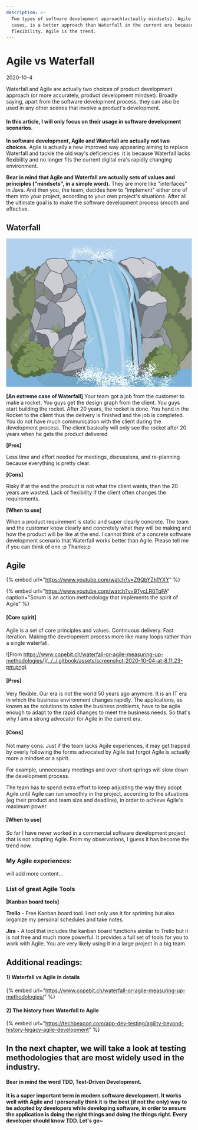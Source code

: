 ```yaml
---
description: >-
  Two types of software development approach(actually mindsets). Agile, in most
  cases, is a better approach than Waterfall in the current era because of its
  flexibility. Agile is the trend.
---
```


# Agile vs Waterfall

2020-10-4

Waterfall and Agile are actually two choices of product development approach \(or more accurately, product development mindset\). Broadly saying, apart from the software development process, they can also be used in any other scenes that involve a product's development. 

#### In this article, I will only focus on their usage in software development scenarios.

**In software development, Agile and Waterfall are actually not two choices.** Agile is actually a new improved way appearing aiming to replace Waterfall and tackle the old way's deficiencies. It is because Waterfall lacks flexibility and no longer fits the current digital era's rapidly changing environment.  

**Bear in mind that Agile and Waterfall are actually sets of values and principles \("mindsets", in a simple word\).** They are more like "interfaces" in Java. And then you, the team, decides how to "implement" either one of them into your project, according to your own project's situations. After all the ultimate goal is to make the software development process smooth and effective.

## Waterfall

![](../../.gitbook/assets/screenshot-2020-10-04-at-8.24.05-pm.png)

**\[An extreme case of Waterfall\]** Your team got a job from the customer to make a rocket. You guys get the design graph from the client. You guys start building the rocket. After 20 years, the rocket is done. You hand in the Rocket to the client thus the delivery is finished and the job is completed. You do not have much communication with the client during the development process. The client basically will only see the rocket after 20 years when he gets the product delivered.

**\[Pros\]** 

Less time and effort needed for meetings, discussions, and re-planning because everything is pretty clear.

**\[Cons\]**

Risky if at the end the product is not what the client wants, then the 20 years are wasted. Lack of flexibility if the client often changes the requirements.

**\[When to use\]**

When a product requirement is static and super clearly concrete. The team and the customer know clearly and concretely what they will be making and how the product will be like at the end. I cannot think of a concrete software development scenario that Waterfall works better than Agile. Please tell me if you can think of one :p Thanks:p

## Agile

{% embed url="https://www.youtube.com/watch?v=Z9QbYZh1YXY" %}

{% embed url="https://www.youtube.com/watch?v=9TycLR0TqFA" caption="Scrum is an action methodology that implements the spirit of Agile" %}

#### \[Core spirit\] 

Agile is a set of core principles and values. Continuous delivery. Fast iteration. Making the development process more like many loops rather than a single waterfall.

![From https://www.copebit.ch/waterfall-or-agile-measuring-up-methodologies/](../../.gitbook/assets/screenshot-2020-10-04-at-8.11.23-pm.png)

#### **\[Pros\]** 

Very flexible. Our era is not the world 50 years ago anymore. It is an IT era in which the business environment changes rapidly. The applications, as known as the solutions to solve the business problems, have to be agile enough to adapt to the rapid changes to meet the business needs. So that's why I am a strong advocator for Agile in the current era.

#### **\[Cons\]** 

Not many cons. Just if the team lacks Agile experiences, it may get trapped by overly following the forms advocated by Agile but forgot Agile is actually more a mindset or a spirit. 

For example, unnecessary meetings and over-short springs will slow down the development process. 

The team has to spend extra effort to keep adjusting the way they adopt Agile until Agile can run smoothly in the project, according to the situations \(eg their product and team size and deadline\), in order to achieve Agile's maximum power.

#### **\[When to use\]** 

So far I have never worked in a commercial software development project that is not adopting Agile. From my observations, I guess it has become the trend now. 

### My Agile experiences:

will add more content...

### List of great Agile Tools

**\[Kanban board tools\]**

**Trello** - Free Kanban board tool. I not only use it for sprinting but also organize my personal schedules and take notes.

**Jira** - A tool that includes the kanban board functions similar to Trello but it is not free and much more powerful. It provides a full set of tools for you to work with Agile. You are very likely using it in a large project in a big team.

## Additional readings: 

#### 1\) Waterfall **vs** Agile in details

{% embed url="https://www.copebit.ch/waterfall-or-agile-measuring-up-methodologies/" %}

#### 2\) The history from Waterfall to Agile

{% embed url="https://techbeacon.com/app-dev-testing/agility-beyond-history-legacy-agile-development" %}



## In the next chapter, we will take a look at testing methodologies that are most widely used in the industry. 

#### Bear in mind the word TDD, Test-Driven Development. 

#### It is a super important term in modern software development. It works well with Agile and I personally think it is the best \(if not the only\) way to be adopted by developers while developing software, in order to ensure the application is doing the right things and doing the things right. Every developer should know TDD. Let's go~


